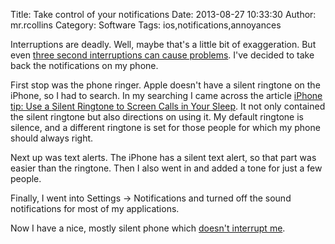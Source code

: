 Title: Take control of your notifications
Date: 2013-08-27 10:33:30
Author: mr.rcollins
Category: Software
Tags: ios,notifications,annoyances

Interruptions are deadly. Well, maybe that's a little bit of exaggeration. But even [three second interruptions can cause problems](http://msutoday.msu.edu/news/2013/brief-interruptions-spawn-errors/). I've decided to take back the notifications on my phone.

First stop was the phone ringer. Apple doesn't have a silent ringtone on the iPhone, so I had to search. In my searching I came across the article [iPhone tip: Use a Silent Ringtone to Screen Calls in Your Sleep](http://richardkmiller.com/702/iphone-tip-use-a-silent-ringtone-to-screen-calls-in-your-sleep). It not only contained the silent ringtone but also directions on using it. My default ringtone is silence, and a different ringtone is set for those people for which my phone should always right.

Next up was text alerts. The iPhone has a silent text alert, so that part was easier than the ringtone. Then I also went in and added a tone for just a few people.

Finally, I went into Settings -> Notifications and turned off the sound notifications for most of my applications. 

Now I have a nice, mostly silent phone which [doesn't interrupt me](http://ryancollins.org/2013/08/27/dont-interrupt-me/).